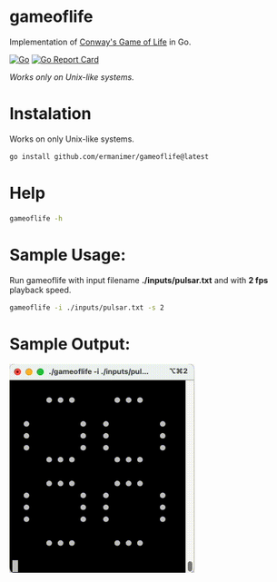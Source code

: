 # gameoflife

Implementation of [Conway's Game of Life](https://en.wikipedia.org/wiki/Conway%27s_Game_of_Life) in Go.

[![Go](https://github.com/ermanimer/gameoflife/actions/workflows/go.yml/badge.svg?branch=main)](https://github.com/ermanimer/gameoflife/actions/workflows/go.yml)
[![Go Report Card](https://goreportcard.com/badge/github.com/ermanimer/gameoflife)](https://goreportcard.com/report/github.com/ermanimer/gameoflife)

*Works only on Unix-like systems.*

# Instalation

Works on only Unix-like systems.

```zsh
go install github.com/ermanimer/gameoflife@latest
```

# Help

```zsh
gameoflife -h
```

# Sample Usage:

Run gameoflife with input filename **./inputs/pulsar.txt** and with **2 fps** playback speed.

```zsh
gameoflife -i ./inputs/pulsar.txt -s 2
```

# Sample Output:

![Pulsar](outputs/pulsar.gif)
